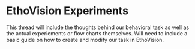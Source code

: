 # EthoVision Experiments
This thread will include the thoughts behind our behavioral task as well as the actual experiements or flow charts themselves. Will need to include a basic guide on how to create and modify our task in EthoVision.
